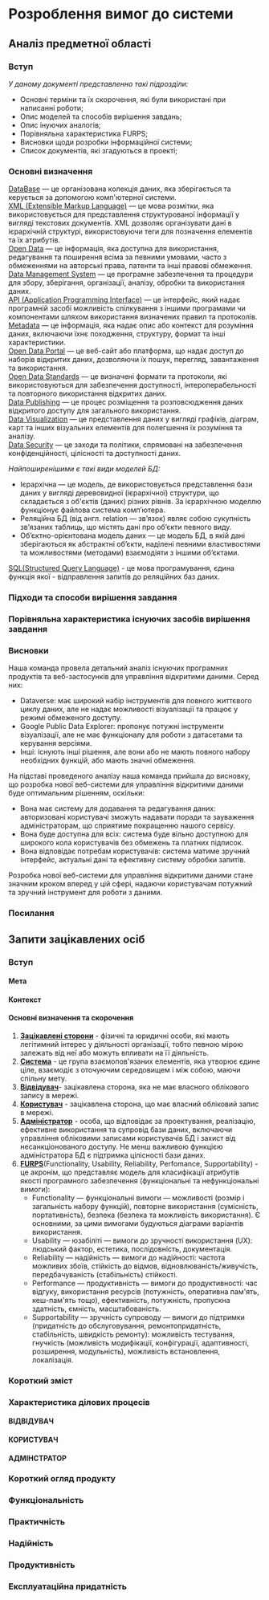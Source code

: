 # Розроблення вимог до системи

## Аналіз предметної області

### Вступ
*У даному документі представленно такі підрозділи:*
- Основні терміни та їх скорочення, які були використані при написанні роботи;
- Опис моделей та способів вирішення завдань;
- Опис інуючих аналогів;
- Порівняльна характеристика FURPS;
- Висновки щоди розробки інформаційної системи;
- Список документів, які згадуються в проекті;

### Основні визначення
[DataBase](https://www.oracle.com/database/what-is-database/#:~:text=Is%20a%20Database%3F-,Database%20defined,database%20management%20system%20(DBMS).) — це організована колекція даних, яка зберігається та керується за допомогою комп'ютерної системи.\
[XML (Extensible Markup Language)](https://hostiq.ua/blog/ukr/what-is-api/) — це мова розмітки, яка використовується для представлення структурованої інформації у вигляді текстових документів. XML дозволяє організувати дані в ієрархічній структурі, використовуючи теги для позначення елементів та їх атрибутів.\
[Open Data](https://hostiq.ua/blog/ukr/what-is-api/) — це інформація, яка доступна для використання, редагування та поширення всіма за певними умовами, часто з обмеженнями на авторські права, патенти та інші правові обмеження.\
[Data Management System](https://uk.wikipedia.org/wiki/XML) — це програмне забезпечення та процедури для збору, зберігання, організації, аналізу, обробки та використання даних.\
[API (Application Programming Interface)](https://uk.wikipedia.org/wiki/%D0%92%D1%96%D0%B4%D0%BA%D1%80%D0%B8%D1%82%D1%96_%D0%B4%D0%B0%D0%BD%D1%96) — це інтерфейс, який надає програмній засобі можливість спілкування з іншими програмами чи компонентами шляхом використання визначених правил та протоколів.\
[Metadata](https://apeps.kpi.ua/shco-take-basa-danykh) — це інформація, яка надає опис або контекст для розуміння даних, включаючи їхнє походження, структуру, формат та інші характеристики.\
[Open Data Portal](https://www.miyklas.com.ua/p/informatica/10-klas/sistemi-keruvannia-bazami-danikh-326161/skbd-reliatciini-bazi-danikh-326453/re-ecb32162-0c19-4c15-bc5d-61d53b7add6b) — це веб-сайт або платформа, що надає доступ до наборів відкритих даних, дозволяючи їх пошук, перегляд, завантаження та використання.\
[Open Data Standards](https://apeps.kpi.ua/shco-take-basa-danykh) — це визначені формати та протоколи, які використовуються для забезпечення доступності, інтероперабельності та повторного використання відкритих даних.\
[Data Publishing](https://apeps.kpi.ua/shco-take-basa-danykh) — це процес розміщення та розповсюдження даних відкритого доступу для загального використання.\
[Data Visualization](https://apeps.kpi.ua/shco-take-basa-danykh) — це представлення даних у вигляді графіків, діаграм, карт та інших візуальних елементів для полегшення їх розуміння та аналізу.\
[Data Security](https://apeps.kpi.ua/shco-take-basa-danykh) — це заходи та політики, спрямовані на забезпечення конфіденційності, цілісності та доступності даних.

*Найпоширенішими є такі види моделей БД:*
- Ієрархічна — це модель, де використовується представлення бази даних у вигляді деревовидної (ієрархічної) структури, що складається з об'єктів (даних) різних рівнів. За ієрархічною моделлю функціонує файлова система комп’ютера.
- Реляційна БД (від англ. relation — зв’язок) являє собою сукупність зв’язаних таблиць, що містять дані про об’єкти певного виду.
- Об’єктно-орієнтована модель даних — це модель БД, в якій дані зберігаються як абстрактні об’єкти, наділені певними властивостями та можливостями (методами) взаємодіяти з іншими об’єктами.

[SQL(Structured Query Language)](https://avada-media.ua/ua/sql/) - це мова програмування, єдина функція якої - відправлення запитів до реляційних баз даних.

### Підходи та способи вирішення завдання



### Порівняльна характеристика існуючих засобів вирішення завдання

### Висновки

Наша команда провела детальний аналіз існуючих програмних продуктів та веб-застосунків для управління відкритими даними. Серед них:

- Dataverse: має широкий набір інструментів для повного життєвого циклу даних, але не надає можливості візуалізації та працює у режимі обмеженого доступу.
- Google Public Data Explorer: пропонує потужні інструменти візуалізації, але не має функціоналу для роботи з датасетами та керування версіями.
- Інші: існують інші рішення, але вони або не мають повного набору необхідних функцій, або мають значні обмеження.

На підставі проведеного аналізу наша команда прийшла до висновку, що розробка нової веб-системи для управління відкритими даними буде оптимальним рішенням, оскільки:

- Вона має систему для додавання та редагування даних: авторизовані користувачі зможуть надавати поради та зауваження адміністраторам, що сприятиме покращенню нашого сервісу.
- Вона буде доступна для всіх: система буде вільно доступною для широкого кола користувачів без обмежень та платних підписок.
- Вона відповідає потребам користувачів: система матиме зручний інтерфейс, актуальні дані та ефективну систему обробки запитів.

Розробка нової веб-системи для управління відкритими даними стане значним кроком вперед у цій сфері, надаючи користувачам потужний та зручний інструмент для роботи з даними.

### Посилання









## Запити зацікавлених осіб
### Вступ



#### Мета


#### Контекст



#### Основні визначення та скорочення

1.	[**Зацікавлені сторони**](https://uk.wikipedia.org/wiki/Зацікавлені_сторони#:~:text=stakeholders) - фізичні та юридичні особи, які мають легітимний інтерес у діяльності організації, тобто певною мірою залежать від неї або можуть впливати на її діяльність.
2.	[**Система**](https://uk.wikipedia.org/wiki/Система) - це група взаємопов'язаних елементів, яка утворює єдине ціле, взаємодіє з оточуючим середовищем і між собою, маючи спільну мету.
3.	[**Відвідувач**](https://www.atinternet.com/en/glossary/visitor/#:~:text=A%20visitor%20is%20an%20Internet,day%20(see%20visitor%20frequency).)- зацікавлена сторона, яка не має власного облікового запису в мережі.
4.	[**Користувач**](https://www.geeksforgeeks.org/different-types-of-database-users/) - зацікавлена сторона, що має власний обліковий запис в мережі.
5.	[**Адміністратор**](https://uk.wikipedia.org/wiki/Адміністратор_баз_даних) - особа, що відповідає за проектування, реалізацію, ефективне використання та супровід бази даних, включаючи управління обліковими записами користувачів БД і захист від несанкціонованого доступу. Не менш важливою функцією адміністратора БД є підтримка цілісності бази даних.
6.	[**FURPS**](https://uk.wikipedia.org/wiki/FURPS)(Functionality, Usability, Reliability, Perfomance, Supportability) - це акронім, що представляє модель для класифікації атрибутів якості програмного забезпечення (функціональні та нефункціональні вимоги):
      - Functionality — функціональні вимоги — можливості (розмір і загальність набору функцій), повторне використання (сумісність, портативність), безпека (безпека та можливість використання). Є основними, за цими вимогами будуються діаграми варіантів використання.
      - Usability — юзабіліті — вимоги до зручності використання (UX): людський фактор, естетика, послідовність, документація.
      - Reliability — надійність — вимоги до надійності: частота можливих збоїв, стійкість до відмов, відновлюваність/живучість, передбачуваність (стабільність) стійкості.
      - Performance — продуктивність — вимоги до продуктивності: час відгуку, використання ресурсів (потужність, оперативна пам'ять, кеш-пам'ять тощо), ефективність, потужність, пропускна здатність, ємність, масштабованість.
      - Supportability — зручність супроводу — вимоги до підтримки (придатність до обслуговування, ремонтопридатність, стабільність, швидкість ремонту): можливість тестування, гнучкість (можливість модифікації, конфігурації, адаптивності, розширення, модульність), можливість встановлення, локалізація.

### Короткий зміст


### Характеристика ділових процесів

#### **ВІДВІДУВАЧ**


#### **КОРИСТУВАЧ**



#### **АДМІНСТРАТОР**



### Короткий огляд продукту

### Функціональність



### Практичність


### Надійність



### Продуктивність


### Експлуатаційна придатність
